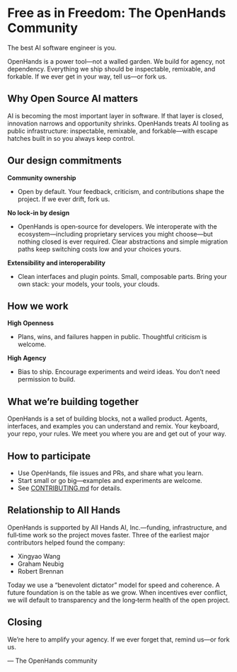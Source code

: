 # Free as in Freedom: The OpenHands Community

The best AI software engineer is you.

OpenHands is a power tool—not a walled garden. We build for agency, not dependency. Everything we ship should be
inspectable, remixable, and forkable. If we ever get in your way, tell us—or fork us.

## Why Open Source AI matters
AI is becoming the most important layer in software. If that layer is closed, innovation narrows and opportunity
shrinks. OpenHands treats AI tooling as public infrastructure: inspectable, remixable, and forkable—with escape hatches
built in so you always keep control.

## Our design commitments
**Community ownership**
- Open by default. Your feedback, criticism, and contributions shape the project. If we ever drift, fork us.

**No lock‑in by design**
- OpenHands is open‑source for developers. We interoperate with the ecosystem—including proprietary services you might
choose—but nothing closed is ever required. Clear abstractions and simple migration paths keep switching costs low and
your choices yours.

**Extensibility and interoperability**
- Clean interfaces and plugin points. Small, composable parts. Bring your own stack: your models, your tools, your
clouds.

## How we work
**High Openness**
- Plans, wins, and failures happen in public. Thoughtful criticism is welcome.

**High Agency**
- Bias to ship. Encourage experiments and weird ideas. You don’t need permission to build.

## What we’re building together
OpenHands is a set of building blocks, not a walled product. Agents, interfaces, and examples you can understand and remix.
Your keyboard, your repo, your rules. We meet you where you are and get out of your way.

## How to participate
- Use OpenHands, file issues and PRs, and share what you learn.
- Start small or go big—examples and experiments are welcome.
- See [CONTRIBUTING.md](./CONTRIBUTING.md) for details.

## Relationship to All Hands
OpenHands is supported by All Hands AI, Inc.—funding, infrastructure, and full‑time work so the project moves faster.
Three of the earliest major contributors helped found the company:
- Xingyao Wang
- Graham Neubig
- Robert Brennan

Today we use a “benevolent dictator” model for speed and coherence. A future foundation is on the table as we grow.
When incentives ever conflict, we will default to transparency and the long‑term health of the open project.

## Closing
We’re here to amplify your agency. If we ever forget that, remind us—or fork us.

— The OpenHands community
